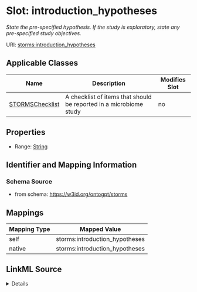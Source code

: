 

# Slot: introduction_hypotheses


_State the pre-specified hypothesis. If the study is exploratory, state any pre-specified study objectives._



URI: [storms:introduction_hypotheses](http://w3id.org/ontogpt/storms/introduction_hypotheses)



<!-- no inheritance hierarchy -->





## Applicable Classes

| Name | Description | Modifies Slot |
| --- | --- | --- |
| [STORMSChecklist](STORMSChecklist.md) | A checklist of items that should be reported in a microbiome study |  no  |







## Properties

* Range: [String](String.md)





## Identifier and Mapping Information







### Schema Source


* from schema: https://w3id.org/ontogpt/storms




## Mappings

| Mapping Type | Mapped Value |
| ---  | ---  |
| self | storms:introduction_hypotheses |
| native | storms:introduction_hypotheses |




## LinkML Source

<details>
```yaml
name: introduction_hypotheses
description: State the pre-specified hypothesis. If the study is exploratory, state
  any pre-specified study objectives.
from_schema: https://w3id.org/ontogpt/storms
rank: 1000
alias: introduction_hypotheses
owner: STORMSChecklist
domain_of:
- STORMSChecklist
slot_group: introduction
range: string

```
</details>